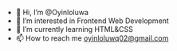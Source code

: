 - 👋 Hi, I’m @Oyinloluwa
- 👀 I’m interested in Frontend Web Development
- 🌱 I’m currently learning HTML&CSS
- 📫 How to reach me oyinloluwq02@gmail.com

<!---
Oyinloluwa02/Oyinloluwa02 is a ✨ special ✨ repository because its `README.md` (this file) appears on your GitHub profile.
You can click the Preview link to take a look at your changes.
--->
